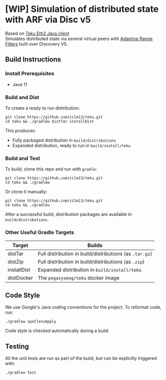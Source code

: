 # [WIP] Simulation of distributed state with ARF via Disc v5

Based on [Teku Eth2 Java client](https://github.com/PegaSysEng/teku/)  
Simulates distributed state via several virtual peers with [Adaptive Range Filters](http://www.vldb.org/pvldb/vol6/p1714-kossmann.pdf) built over Discovery V5.

## Build Instructions

### Install Prerequisites

* Java 11

### Build and Dist

To create a ready to run distribution:

```shell script
git clone https://github.com/zilm13/teku.git
cd teku && ./gradlew distTar installDist
```

This produces:
- Fully packaged distribution in `build/distributions` 
- Expanded distribution, ready to run in `build/install/teku`

### Build and Test

To build, clone this repo and run with `gradle`:

```shell script
git clone https://github.com/zilm13/teku.git
cd teku && ./gradlew

```

Or clone it manually:

```shell script
git clone https://github.com/zilm13/teku.git
cd teku && ./gradlew
```

After a successful build, distribution packages are available in `build/distributions`.

### Other Useful Gradle Targets

| Target       | Builds                              |
|--------------|--------------------------------------------
| distTar      | Full distribution in build/distributions (as `.tar.gz`)
| distZip      | Full distribution in build/distributions (as `.zip`)
| installDist  | Expanded distribution in `build/install/teku`
| distDocker   | The `pegasyseng/teku` docker image

## Code Style

We use Google's Java coding conventions for the project. To reformat code, run: 

```shell script 
./gradlew spotlessApply
```

Code style is checked automatically during a build.

## Testing

All the unit tests are run as part of the build, but can be explicitly triggered with:

```shell script 
./gradlew test
```
